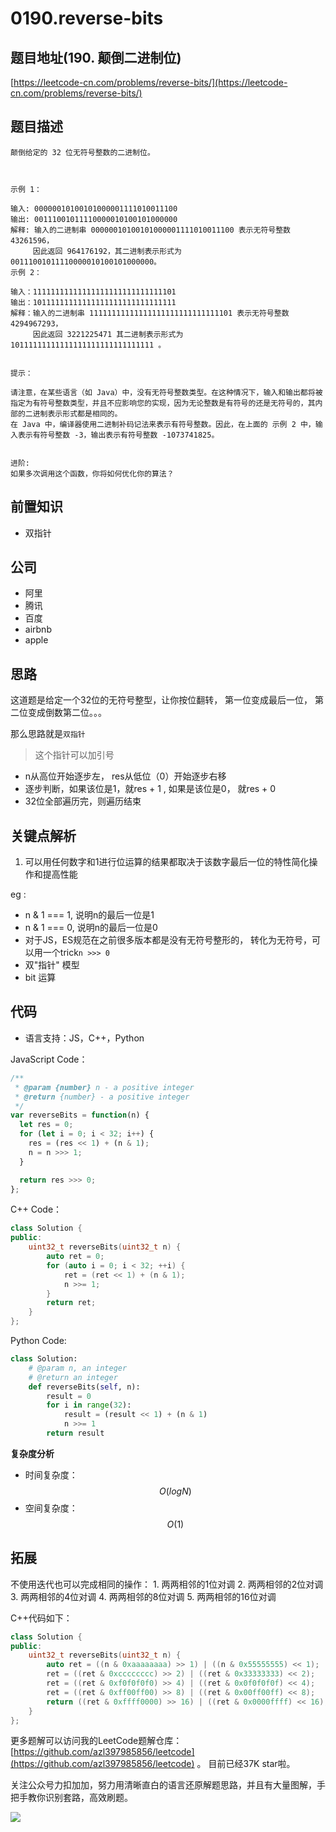 # 0190.reverse-bits

## 题目地址\(190. 颠倒二进制位\)

[https://leetcode-cn.com/problems/reverse-bits/](https://leetcode-cn.com/problems/reverse-bits/)

## 题目描述

```text
颠倒给定的 32 位无符号整数的二进制位。



示例 1：

输入: 00000010100101000001111010011100
输出: 00111001011110000010100101000000
解释: 输入的二进制串 00000010100101000001111010011100 表示无符号整数 43261596，
     因此返回 964176192，其二进制表示形式为 00111001011110000010100101000000。
示例 2：

输入：11111111111111111111111111111101
输出：10111111111111111111111111111111
解释：输入的二进制串 11111111111111111111111111111101 表示无符号整数 4294967293，
     因此返回 3221225471 其二进制表示形式为 10111111111111111111111111111111 。


提示：

请注意，在某些语言（如 Java）中，没有无符号整数类型。在这种情况下，输入和输出都将被指定为有符号整数类型，并且不应影响您的实现，因为无论整数是有符号的还是无符号的，其内部的二进制表示形式都是相同的。
在 Java 中，编译器使用二进制补码记法来表示有符号整数。因此，在上面的 示例 2 中，输入表示有符号整数 -3，输出表示有符号整数 -1073741825。


进阶:
如果多次调用这个函数，你将如何优化你的算法？
```

## 前置知识

* 双指针

## 公司

* 阿里
* 腾讯
* 百度
* airbnb
* apple

## 思路

这道题是给定一个32位的无符号整型，让你按位翻转， 第一位变成最后一位， 第二位变成倒数第二位。。。

那么思路就是`双指针`

> 这个指针可以加引号

* n从高位开始逐步左， res从低位（0）开始逐步右移
* 逐步判断，如果该位是1，就res + 1 , 如果是该位是0， 就res + 0
* 32位全部遍历完，则遍历结束

## 关键点解析

1. 可以用任何数字和1进行位运算的结果都取决于该数字最后一位的特性简化操作和提高性能

eg :

* n & 1 === 1, 说明n的最后一位是1
* n & 1 === 0, 说明n的最后一位是0
* 对于JS，ES规范在之前很多版本都是没有无符号整形的， 转化为无符号，可以用一个trick`n >>> 0`
* 双"指针" 模型
* bit 运算

## 代码

* 语言支持：JS，C++，Python

JavaScript Code：

```javascript
/**
 * @param {number} n - a positive integer
 * @return {number} - a positive integer
 */
var reverseBits = function(n) {
  let res = 0;
  for (let i = 0; i < 32; i++) {
    res = (res << 1) + (n & 1);
    n = n >>> 1;
  }

  return res >>> 0;
};
```

C++ Code：

```cpp
class Solution {
public:
    uint32_t reverseBits(uint32_t n) {
        auto ret = 0;
        for (auto i = 0; i < 32; ++i) {
            ret = (ret << 1) + (n & 1);
            n >>= 1;
        }
        return ret;
    }
};
```

Python Code:

```python
class Solution:
    # @param n, an integer
    # @return an integer
    def reverseBits(self, n):
        result = 0
        for i in range(32):
            result = (result << 1) + (n & 1)
            n >>= 1
        return result
```

**复杂度分析**

* 时间复杂度：$$O(logN)$$
* 空间复杂度：$$O(1)$$

## 拓展

不使用迭代也可以完成相同的操作： 1. 两两相邻的1位对调 2. 两两相邻的2位对调 3. 两两相邻的4位对调 4. 两两相邻的8位对调 5. 两两相邻的16位对调

C++代码如下：

```cpp
class Solution {
public:
    uint32_t reverseBits(uint32_t n) {
        auto ret = ((n & 0xaaaaaaaa) >> 1) | ((n & 0x55555555) << 1);
        ret = ((ret & 0xcccccccc) >> 2) | ((ret & 0x33333333) << 2);
        ret = ((ret & 0xf0f0f0f0) >> 4) | ((ret & 0x0f0f0f0f) << 4);
        ret = ((ret & 0xff00ff00) >> 8) | ((ret & 0x00ff00ff) << 8);
        return ((ret & 0xffff0000) >> 16) | ((ret & 0x0000ffff) << 16);
    }
};
```

更多题解可以访问我的LeetCode题解仓库：[https://github.com/azl397985856/leetcode](https://github.com/azl397985856/leetcode) 。 目前已经37K star啦。

关注公众号力扣加加，努力用清晰直白的语言还原解题思路，并且有大量图解，手把手教你识别套路，高效刷题。

![](https://tva1.sinaimg.cn/large/007S8ZIlly1gfcuzagjalj30p00dwabs.jpg)

